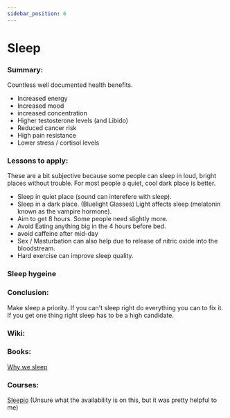 ```yaml
---
sidebar_position: 6
---
```


# Sleep

### Summary: 

Countless well documented health benefits. 
* Increased energy
* Increased mood
* increased concentration
* Higher testosterone levels (and Libido)
* Reduced cancer risk
* High pain resistance
* Lower stress / cortisol levels


### Lessons to apply:

These are a bit subjective because some people can sleep in loud, bright places without trouble. 
For most people a quiet, cool dark place is better. 


* Sleep in quiet place (sound can interefere with sleep).
* Sleep in a dark place. (Bluelight Glasses) Light affects sleep (melatonin known as the vampire hormone). 
* Aim to get 8 hours. Some people need slightly more.
* Avoid Eating anything big in the 4 hours before bed.
* avoid caffeine after mid-day
* Sex / Masturbation can also help due to release of nitric oxide into the bloodstream.
* Hard exercise can improve sleep quality.


### Sleep hygeine


### Conclusion:

Make sleep a priority. If you can't sleep right do everything you can to fix it.
If you get one thing right sleep has to be a high candidate.


### Wiki:


### Books:

[Why we sleep](https://www.goodreads.com/book/show/34466963-why-we-sleep)

### Courses:

[Sleepio](https://www.sleepio.com/cbt-for-insomnia/)
(Unsure what the availability is on this, but it was pretty helpful to me)